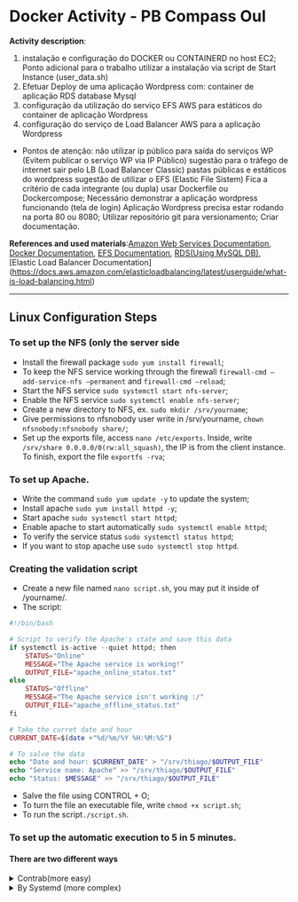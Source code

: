 # Docker Activity - PB Compass Oul

**Activity description**:

1. instalação e configuração do DOCKER ou CONTAINERD no host EC2;
Ponto adicional para o trabalho utilizar a instalação via script de Start Instance
(user_data.sh)
2. Efetuar Deploy de uma aplicação Wordpress com:
    container de aplicação
    RDS database Mysql
3. configuração da utilização do serviço EFS AWS para estáticos do container de aplicação Wordpress
4. configuração do serviço de Load Balancer AWS para a aplicação Wordpress
- Pontos de atenção:
não utilizar ip público para saída do serviços WP (Evitem publicar o serviço WP via IP Público)
sugestão para o tráfego de internet sair pelo LB (Load Balancer Classic)
pastas públicas e estáticos do wordpress sugestão de utilizar o EFS (Elastic File Sistem)
Fica a critério de cada integrante (ou dupla) usar Dockerfile ou Dockercompose;
Necessário demonstrar a aplicação wordpress funcionando (tela de login)
Aplicação Wordpress precisa estar rodando na porta 80 ou 8080;
Utilizar repositório git para versionamento;
Criar documentação.

**References and used materials**:[Amazon Web Services Documentation](https://docs.aws.amazon.com/pt_br/index.html), [Docker Documentation](https://docs.docker.com/engine/reference/run/), [EFS Documentation](https://docs.aws.amazon.com/AWSEC2/latest/UserGuide/AmazonEFS.html), [RDS(Using MySQL DB)](https://docs.aws.amazon.com/AmazonRDS/latest/UserGuide/CHAP_GettingStarted.CreatingConnecting.MySQL.html), [Elastic Load Balancer Documentation] (https://docs.aws.amazon.com/elasticloadbalancing/latest/userguide/what-is-load-balancing.html)

---

## Linux Configuration Steps


### To set up the NFS (only the server side

- Install the firewall package `sudo yum install firewall`;
- To keep the NFS service working through the firewall `firewall-cmd —add-service-nfs —permanent` and `firewall-cmd —reload`;
- Start the NFS service `sudo systemctl start nfs-server`;
- Enable the NFS service `sudo systemctl enable nfs-server`;
- Create a new directory to NFS, ex. `sudo mkdir /srv/yourname`;
- Give permissions to nfsnobody user write in /srv/yourname, `chown nfsnobody:nfsnobody share/`;
- Set up the exports file, access `nano /etc/exports`. Inside, write `/srv/share 0.0.0.0/0(rw:all_squash)`, the IP is from the client instance. To finish, export the file `exportfs -rva`;

### To set up Apache.

- Write the command  `sudo yum update -y` to update the system;
- Install apache `sudo yum install httpd -y`;
- Start apache `sudo systemctl start httpd`;
- Enable apache to start automatically `sudo systemctl enable httpd`;
- To verify the service status `sudo systemctl status httpd`;
- If you want to stop apache use `sudo systemctl stop httpd`.

### Creating the validation script

- Create a new file named `nano script.sh`, you may put it inside of /yourname/.
- The script: 
~~~php   
#!/bin/bash

# Script to verify the Apache's state and save this data
if systemctl is-active --quiet httpd; then
    STATUS="Online"
    MESSAGE="The Apache service is working!"
    OUTPUT_FILE="apache_online_status.txt"
else
    STATUS="Offline"
    MESSAGE="The Apache service isn't working :/"
    OUTPUT_FILE="apache_offline_status.txt"
fi

# Take the curret date and hour
CURRENT_DATE=$(date +"%d/%m/%Y %H:%M:%S")

# To salve the data
echo "Date and hour: $CURRENT_DATE" > "/srv/thiago/$OUTPUT_FILE"
echo "Service name: Apache" >> "/srv/thiago/$OUTPUT_FILE"
echo "Status: $MESSAGE" >> "/srv/thiago/$OUTPUT_FILE"
~~~
- Salve the file using CONTROL + O;
- To turn the file an executable file, write `chmod +x script.sh`; 
- To run the script`./script.sh`. 

### To set up the automatic execution to 5 in 5 minutes.

#### There are two different ways
<details>
<summary>Contrab(more easy)</summary>

### To configure the crontab

- Edit the file `cronjob`.
- Write in crontab:
    ```bash
    */5 * * * * /your/script/path/script.sh
    ```
- Salve the file.
- To verify if it’s working, write `crontab -l`.
</details>
<details>
<summary>By Systemd (more complex)</summary>

### To configure the systemd service.
- Create a new file `sudo nano /etc/systemd/system/validate_apache.service`.
- Add this code in validate_apache.service:
    ```bash
    [Unit]
    Description=Validate apache service
    
    [Service]
    Type=simple
    ExecStart=/home/ec2-user/script.sh
    Restart=on-failure
    RestartSec=5
    
    [Install]
    WantedBy=multi-user.target
    ```
- Save the file;
- Reload systemd, write `sudo systemctl daemon-reload`;
- Start the service `sudo systemctl start validate_apache`;
- Enable it to start automatically  `sudo systemctl enable validate_apache`;
- Verify the service status using `sudo systemctl status validate_apache`.

### Now add the timer to systemd.
- Create a new file `sudo nano /etc/systemd/system/validate_apache.timer`.
- Add this code in validate_apache.timer:
    ```bash
    [Unit]
    Description=Validate apache timer
    
    [Timer]
    OnBootSec=5min
    OnUnitActiveSec=5min
    Unit=validate_apache.service

    [Install]
    WantedBy=multi-user.target
    ```
- Salve the file;
- Reload systemd again `sudo systemctl daemon-reload`;
- To start the timer enter `sudo systemctl start validate_apache.timer`;
- Enable this server to start automatically `sudo systemctl enable validate_apache.timer`;
- To verify the service status, write `sudo systemctl status validate_apache.timer`.

</details>
